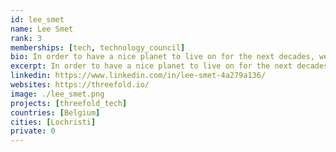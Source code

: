 ```yaml
---
id: lee_smet
name: Lee Smet
rank: 3
memberships: [tech, technology_council]
bio: In order to have a nice planet to live on for the next decades, we need to preserve what we have now. This means we need to stop wasting scarce resources, and move towards a more sustainable ecosystem. If existing technology can not, or refuses to become greener, then we will need to create this technology from scratch.
excerpt: In order to have a nice planet to live on for the next decades, we need to preserve what we have now.
linkedin: https://www.linkedin.com/in/lee-smet-4a279a136/
websites: https://threefold.io/
image: ./lee_smet.png
projects: [threefold_tech]
countries: [Belgium]
cities: [Lochristi]
private: 0
---
```

